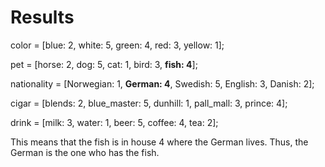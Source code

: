 # Results
color = [blue: 2, white: 5, green: 4, red: 3, yellow: 1];

pet = [horse: 2, dog: 5, cat: 1, bird: 3, **fish: 4**];

nationality = [Norwegian: 1, **German: 4**, Swedish: 5, English: 3, Danish: 2];

cigar = [blends: 2, blue_master: 5, dunhill: 1, pall_mall: 3, prince: 4];

drink = [milk: 3, water: 1, beer: 5, coffee: 4, tea: 2];

This means that the fish is in house 4 where the German lives. Thus, the German is the one who has the fish.
